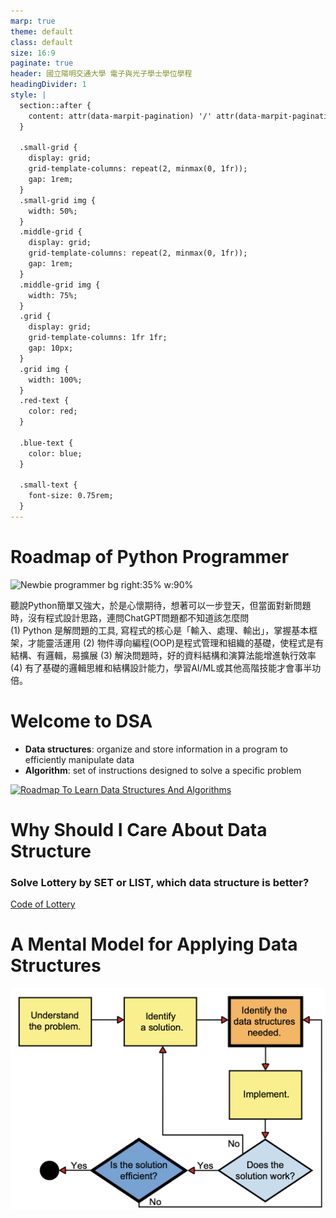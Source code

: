 ```yaml
---
marp: true
theme: default
class: default
size: 16:9
paginate: true
header: 國立陽明交通大學 電子與光子學士學位學程
headingDivider: 1
style: |
  section::after {
    content: attr(data-marpit-pagination) '/' attr(data-marpit-pagination-total);
  }
  
  .small-grid {
    display: grid;
    grid-template-columns: repeat(2, minmax(0, 1fr));
    gap: 1rem;
  }
  .small-grid img {
    width: 50%;
  }
  .middle-grid {
    display: grid;
    grid-template-columns: repeat(2, minmax(0, 1fr));
    gap: 1rem;
  }
  .middle-grid img {
    width: 75%;
  }
  .grid {
    display: grid;
    grid-template-columns: 1fr 1fr;
    gap: 10px;
  }
  .grid img {
    width: 100%;
  }
  .red-text {
    color: red;
  }
  
  .blue-text {
    color: blue;  
  }

  .small-text {
    font-size: 0.75rem;
  }
---
```

# Roadmap of Python Programmer
![Newbie programmer bg right:35% w:90%](https://blogger.googleusercontent.com/img/b/R29vZ2xl/AVvXsEjb_CZf_pQ9Zkg3ExzYj-WrOL8XFsCV8U7Dh0r5wDPWJrUdVGdhwNWZvx6_Mh2vh9Kxd1iyAV5jbcbXh67McVHuCl-FBe8-tv30ZYXBrksuKi6_dlwbjhUzfTVmEk6RmwsEjq_hJiBv1K4/s1600/S__5816325.jpg)

<span class="small-text">聽說Python簡單又強大，於是心懷期待，想著可以一步登天，但當面對新問題時，沒有程式設計思路，連問ChatGPT問題都不知道該怎麼問 </span><br>
<span class="small-text">(1) Python 是解問題的工具, 寫程式的核心是「輸入、處理、輸出」，掌握基本框架，才能靈活運用</span>
<span class="small-text">(2) 物件導向編程(OOP)是程式管理和組織的基礎，使程式是有結構、有邏輯，易擴展</span>
<span class="small-text">(3) 解決問題時，好的資料結構和演算法能增進執行效率</span>
<span class="small-text">(4) 有了基礎的邏輯思維和結構設計能力，學習AI/ML或其他高階技能才會事半功倍。</span> 

# Welcome to DSA
- <span class="blue-text">**Data structures**</span>: organize and store information in a program to efficiently manipulate data
- <span class="blue-text">**Algorithm**</span>: set of instructions designed to solve a specific problem

[![Roadmap To Learn Data Structures And Algorithms](https://i.ytimg.com/vi/uZe1Bbsycyc/mqdefault.jpg)](https://youtu.be/uZe1Bbsycyc?si=zcS704k5KTRrkD_u&t=229)


# Why Should I Care About Data Structure
### Solve Lottery by SET or LIST, which data structure is better?
[Code of Lottery](code/lottery.py)

# A Mental Model for Applying Data Structures
![bg right:50% w:80% apply data structure](files/image/a_mental_model_for_applying_data_structures.png)